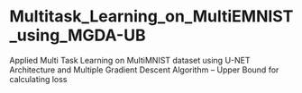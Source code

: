 # Multitask_Learning_on_MultiEMNIST_using_MGDA-UB
Applied Multi Task Learning on MultiMNIST dataset using U-NET Architecture and Multiple Gradient Descent Algorithm – Upper Bound for calculating loss
